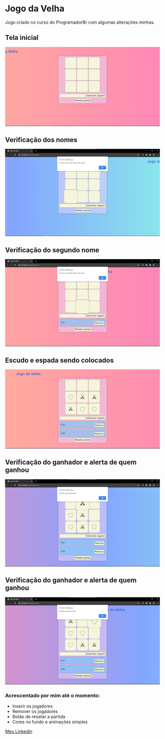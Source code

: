 # Jogo da Velha

Jogo criado no curso do ProgramadorBr com algumas alterações minhas.

## Tela inicial

![image](./README/velha-state-0.png)

## Verificação dos nomes

![image](./README/velha-state-1.png)

## Verificação do segundo nome

![image](./README/velha-state-2.png)

## Escudo e espada sendo colocados

![image](./README/velha-state-3.png)

## Verificação do ganhador e alerta de quem ganhou

![image](./README/velha-state-4.png)

## Verificação do ganhador e alerta de quem ganhou

![image](./README/velha-state-5.png)

### Acrescentado por mim até o momento:

* Inserir os jogadores
* Remover os jogadores
* Botão de resetar a partida
* Cores no fundo e animações simples


[Meu Linkedin](https://www.linkedin.com/in/kaio-matos-9532271a5)